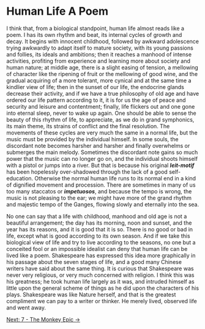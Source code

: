 # Human Life A Poem

I think that, from a biological standpoint, human life almost reads like a poem.
I has its own rhythm and beat, its internal cycles of growth and decay. It
begins with innocent childhood, followed by awkward adolescence trying awkwardly
to adapt itself to mature society, with its young passions and follies, its
ideals and ambitions; then it reaches a manhood of intense activities, profiting
from experience and learning more about society and human nature; at middle age,
there is a slight easing of tension, a mellowing of character like the ripening
of fruit or the mellowing of good wine, and the gradual acquiring of a more
tolerant, more cynical and at the same time a kindlier view of life; then in the
sunset of our life, the endocrine glands decrease their activity, and if we have
a true philosophy of old age and have ordered our life pattern according to it,
it is for us the age of peace and security and leisure and contentment; finally,
life flickers out and one gone into eternal sleep, never to wake up again. One
should be able to sense the beauty of this rhythm of life, to appreciate, as we
do in grand symphonics, its main theme, its strains of conflict and the final
resolution. The movements of these cycles are very much the same in a normal
life, but the music must be provided by the individual himself. In some souls,
the discordant note becomes harsher and harsher and finally overwhelms or
submerges the main melody. Sometimes the discordant note gains so much power
that the music can no longer go on, and the individual shoots himself with a
pistol or jumps into a river. But that is because his original ***leit-motif***
has been hopelessly over-shadowed through the lack of a good self-education.
Otherwise the normal human life runs to its normal end in a kind of dignified
movement and procession. There are sometimes in many of us too many staccatos or
***impetuosos***, and because the tempo is wrong, the music is not pleasing to
the ear; we might have more of the grand rhythm and majestic tempo of the
Ganges, flowing slowly and eternally into the sea.

No one can say that a life with childhood, manhood and old age is not a
beautiful arrangement; the day has its morning, noon and sunset, and the year
has its reasons, and it is good that it is so. There is no good or bad in life,
except what is good according to its own season. And if we take this biological
view of life and try to live according to the seasons, no one but a conceited
fool or an impossible idealist can deny that human life can be lived like a
poem. Shakespeare has expressed this idea more graphically in his passage about
the seven stages of life, and a good many Chinese writers have said about the
same thing. It is curious that Shakespeare was never very religious, or very
much concerned with religion. I think this was his greatness; he took human life
largely as it was, and intruded himself as little upon the general scheme of
things as he did upon the characters of his plays. Shakespeare was like Nature
herself, and that is the greatest compliment we can pay to a writer or thinker.
He merely lived, observed life and went away.

[Next: 7 - The Monkey Epic &rarr;](https://github.com/thaicuc/the-importance-of-living/blob/master/contents/07-the-monkey-epic.md)
